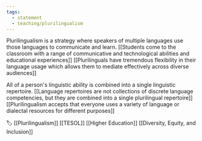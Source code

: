 ```yaml
---
tags: 
  - statement 
  - teaching/plurilingualism
---
```


Plurilingualism is a strategy where speakers of multiple languages use those languages to communicate and learn. [[Students come to the classroom with a range of communicative and technological abilities and educational experiences]] [[Plurilinguals have tremendous flexibility in their language usage which allows them to mediate effectively across diverse audiences]] 

All of a person's linguistic ability is combined into a single linguistic repertoire. [[Language repertoires are not collections of discrete language competencies, but they are combined into a single plurilingual repertoire]] [[Plurilingualism accepts that everyone uses a variety of language or dialectal resources for different purposes]]

🏷 [[Plurilingualism]] [[TESOL]] [[Higher Education]] [[Diversity, Equity, and Inclusion]]
